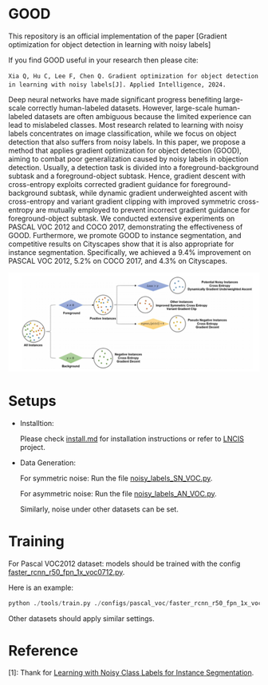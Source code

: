 # GOOD
This repository is an official implementation of the paper [Gradient optimization for object detection in learning with noisy labels]

If you find GOOD useful in your research then please cite:

`Xia Q, Hu C, Lee F, Chen Q. Gradient optimization for object detection in learning with noisy labels[J]. Applied Intelligence, 2024.`

Deep neural networks have made significant progress benefiting large-scale correctly human-labeled datasets. However, large-scale human-labeled datasets are often ambiguous because the limited experience can lead to mislabeled classes. Most research related to learning with noisy labels concentrates on image classification, while we focus on object detection that also suffers from noisy labels. In this paper, we propose a method that applies gradient optimization for object detection (GOOD), aiming to combat poor generalization caused by noisy labels in objection detection. Usually, a detection task is divided into a foreground-background subtask and a foreground-object subtask. Hence, gradient descent with cross-entropy exploits corrected gradient guidance for foreground-background subtask, while dynamic gradient underweighted ascent with cross-entropy and variant gradient clipping with improved symmetric cross-entropy are mutually employed to prevent incorrect gradient guidance for foreground-object subtask. We conducted extensive experiments on PASCAL VOC 2012 and COCO 2017, demonstrating the effectiveness of GOOD. Furthermore, we promote GOOD to instance segmentation, and competitive results on Cityscapes show that it is also appropriate for instance segmentation. Specifically, we achieved a 9.4% improvement on PASCAL VOC 2012, 5.2% on COCO 2017, and 4.3% on Cityscapes.

<div align=center>
<img src="https://github.com/QiangqiangXia/GOOD/blob/main/GOOD.png"> <width="500" height="300">
</div>

# Setups
* Installtion:

  Please check [install.md]() for installation instructions or refer to [LNCIS](https://github.com/longrongyang/LNCIS) project.

* Data Generation:

  For symmetric noise:
  Run the file [noisy_labels_SN_VOC.py](https://github.com/QiangqiangXia/GOOD/blob/main/noisy_labels_SN_VOC.py).

  For asymmetric noise:
  Run the file [noisy_labels_AN_VOC.py](https://github.com/QiangqiangXia/GOOD/blob/main/noisy_labels_AN_VOC.py).

  Similarly, noise under other datasets can be set.
  
# Training
For Pascal VOC2012 dataset: models should be trained with the config [faster_rcnn_r50_fpn_1x_voc0712.py](https://github.com/QiangqiangXia/GOOD/blob/main/configs/pascal_voc/faster_rcnn_r50_fpn_1x_voc0712.py).

Here is an example:

```python
python ./tools/train.py ./configs/pascal_voc/faster_rcnn_r50_fpn_1x_voc0712.py
```

Other datasets should apply similar settings.

# Reference
[1]: Thank for [Learning with Noisy Class Labels for Instance Segmentation](https://github.com/longrongyang/LNCIS).

